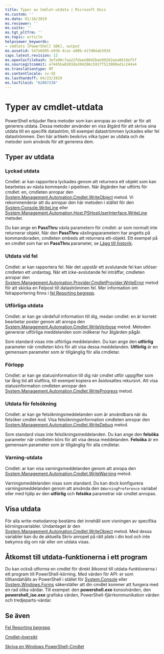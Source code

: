 ```yaml
---
title: Typer av Cmdlet-utdata | Microsoft Docs
ms.custom: ''
ms.date: 01/18/2019
ms.reviewer: ''
ms.suite: ''
ms.tgt_pltfrm: ''
ms.topic: article
helpviewer_keywords:
- cmdlets [PowerShell SDK], output
ms.assetid: 547e6695-e936-4cac-a90b-417d0dab393d
caps.latest.revision: 12
ms.openlocfilehash: 3efa98c7aa22fdaee8042bae99282aea0618ef5f
ms.sourcegitcommit: e7445ba8203da304286c591ff513900ad1c244a4
ms.translationtype: MT
ms.contentlocale: sv-SE
ms.lasthandoff: 04/23/2019
ms.locfileid: "62067238"
---
```

# <a name="types-of-cmdlet-output"></a>Typer av cmdlet-utdata

PowerShell erbjuder flera metoder som kan anropas av cmdlet: ar för att generera utdata. Dessa metoder använder en viss åtgärd för att skriva sina utdata till en specifik dataström, till exempel dataströmmen lyckades eller fel dataströmmen. Den här artikeln beskrivs vilka typer av utdata och de metoder som används för att generera dem.

## <a name="types-of-output"></a>Typer av utdata

### <a name="success-output"></a>Lyckad utdata

Cmdlet: ar kan rapportera lyckades genom att returnera ett objekt som kan bearbetas av nästa kommando i pipelinen. När åtgärden har utförts för cmdlet: en, cmdleten anropar den [System.Management.Automation.Cmdlet.WriteObject](/dotnet/api/System.Management.Automation.Cmdlet.WriteObject) metod. Vi rekommenderar att du anropar den här metoden i stället för den [System.Console.WriteLine](/dotnet/api/System.Console.WriteLine) eller [System.Management.Automation.Host.PSHostUserInterface.WriteLine](/dotnet/api/System.Management.Automation.Host.PSHostUserInterface.WriteLine) metoder.

Du kan ange en **PassThru** växla parametern för cmdlet: ar som normalt inte returnerar objekt.
När den **PassThru** växlingsparametern har angetts på kommandoraden, cmdleten ombeds att returnera ett-objekt. Ett exempel på en cmdlet som har en **PassThru** parameter, se [Lägg till historik](/powershell/module/Microsoft.PowerShell.Core/Add-History).

### <a name="error-output"></a>Utdata vid fel

Cmdlet: ar kan rapportera fel. När det uppstår ett avslutande fel kan utlöser cmdleten ett undantag. När ett icke-avslutande fel inträffar, cmdleten anropar den [System.Management.Automation.Provider.CmdletProvider.WriteError](/dotnet/api/System.Management.Automation.Provider.CmdletProvider.WriteError) metod för att skicka en Felpost till dataströmmen fel. Mer information om felrapportering finns i [fel Reporting begrepp](./error-reporting-concepts.md).

### <a name="verbose-output"></a>Utförliga utdata

Cmdlet: ar kan ge värdefull information till dig, medan cmdlet: en är korrekt bearbetar poster genom att anropa den [System.Management.Automation.Cmdlet.WriteVerbose](/dotnet/api/System.Management.Automation.Cmdlet.WriteVerbose) metod. Metoden genererar utförliga meddelanden som indikerar hur åtgärden pågår.

Som standard visas inte utförliga meddelanden. Du kan ange den **utförlig** parameter när cmdleten körs för att visa dessa meddelanden. **Utförlig** är en gemensam parameter som är tillgänglig för alla cmdletar.

### <a name="progress-output"></a>Förlopp

Cmdlet: ar kan ge statusinformation till dig när cmdlet utför uppgifter som tar lång tid att slutföra, till exempel kopiera en åsidosattes rekursivt. Att visa statusinformation cmdleten anropar den [System.Management.Automation.Cmdlet.WriteProgress](/dotnet/api/System.Management.Automation.Cmdlet.WriteProgress) metod.

### <a name="debug-output"></a>Utdata för felsökning

Cmdlet: ar kan ge felsökningsmeddelanden som är användbara när du felsöker cmdlet-kod. Visa felsökningsinformation cmdleten anropar den [System.Management.Automation.Cmdlet.WriteDebug](/dotnet/api/System.Management.Automation.Cmdlet.WriteDebug) metod.

Som standard visas inte felsökningsmeddelanden. Du kan ange den **felsöka** parameter när cmdleten körs för att visa dessa meddelanden. **Felsöka** är en gemensam parameter som är tillgänglig för alla cmdletar.

### <a name="warning-output"></a>Varning-utdata

Cmdlet: ar kan visa varningsmeddelanden genom att anropa den [System.Management.Automation.Cmdlet.WriteWarning](/dotnet/api/System.Management.Automation.Cmdlet.WriteWarning) metod.

Varningsmeddelanden visas som standard. Du kan dock konfigurera varningsmeddelanden genom att använda den `$WarningPreference` variabel eller med hjälp av den **utförlig** och **felsöka** parametrar när cmdlet anropas.

## <a name="displaying-output"></a>Visa utdata

För alla write-metodanrop bestäms det innehåll som visningen av specifika körningsvariabler. Undantaget är den [System.Management.Automation.Cmdlet.WriteObject](/dotnet/api/System.Management.Automation.Cmdlet.WriteObject) metod. Med dessa variabler kan du de aktuella Skriv anropet på rätt plats i din kod och inte bekymra dig om när eller om utdata visas.

## <a name="accessing-the-output-functionality-of-a-host-application"></a>Åtkomst till utdata-funktionerna i ett program

Du kan också utforma en cmdlet för direkt åtkomst till utdata-funktionerna i ett program till PowerShell-körning. Med värden för API: er som tillhandahålls av PowerShell i stället för [System.Console](/dotnet/api/System.Console) eller [System.Windows.Forms](/dotnet/api/System.Windows.Forms) säkerställer att din cmdlet kommer att fungera med en rad olika värdar. Till exempel: den **powershell.exe** konsolvärden, den **powershell_ise.exe** grafiska värden, PowerShell-fjärrkommunikation värden och tredjeparts-värdar.

## <a name="see-also"></a>Se även

[Fel Reporting begrepp](./error-reporting-concepts.md)

[Cmdlet-översikt](./cmdlet-overview.md)

[Skriva en Windows PowerShell-Cmdlet](./writing-a-windows-powershell-cmdlet.md)